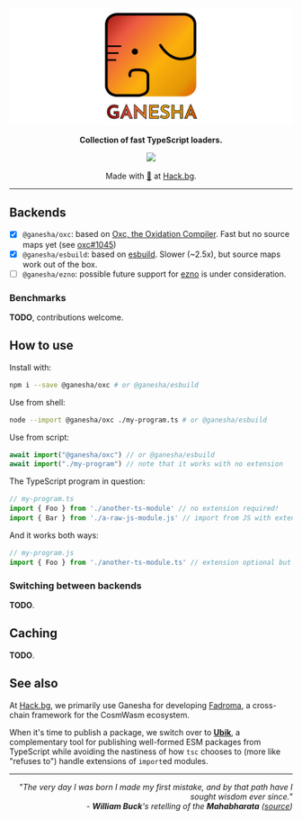 <div align="center">

![Ganesha](./ganesha.svg)

**Collection of fast TypeScript loaders.**

[![](https://img.shields.io/npm/v/@hackbg/ganesha?color=%23f68f21&style=for-the-badge&label=@hackbg/ganesha)](https://fadroma.tech)

Made with [🧡](mailto:hello@hack.bg) at [Hack.bg](https://hack.bg).

</div>

---

## Backends

* [x] `@ganesha/oxc`: based on [Oxc, the Oxidation Compiler](https://github.com/oxc-project/oxc).
  Fast but no source maps yet (see [oxc#1045](https://github.com/oxc-project/oxc/issues/1045))
* [x] `@ganesha/esbuild`: based on [esbuild](https://github.com/evanw/esbuild).
  Slower (~2.5x), but source maps work out of the box.
* [ ] `@ganesha/ezno`: possible future support for [ezno](https://github.com/kaleidawave/ezno)
  is under consideration.

### Benchmarks

**TODO**, contributions welcome.

## How to use

Install with:

```sh
npm i --save @ganesha/oxc # or @ganesha/esbuild
```

Use from shell:

```sh
node --import @ganesha/oxc ./my-program.ts # or @ganesha/esbuild
```

Use from script:

```js
await import("@ganesha/oxc") // or @ganesha/esbuild
await import("./my-program") // note that it works with no extension
```

The TypeScript program in question:

```ts
// my-program.ts
import { Foo } from './another-ts-module' // no extension required!
import { Bar } from './a-raw-js-module.js' // import from JS with extension
```

And it works both ways:

```js
// my-program.js
import { Foo } from './another-ts-module.ts' // extension optional but preferred
```

### Switching between backends

**TODO**.

## Caching

**TODO**.

## See also

At [Hack.bg](https://hack.bg), we primarily use Ganesha for developing
[Fadroma](https://fadroma.tech), a cross-chain framework for the CosmWasm ecosystem.

When it's time to publish a package, we switch over to **[Ubik](https://github.com/hackbg/ubik)**,
a complementary tool for publishing well-formed ESM packages from TypeScript while avoiding
the nastiness of how `tsc` chooses to (more like "refuses to") handle extensions
of `import`ed modules.

---

<div align="right">

*"The very day I was born I made my first mistake,
and by that path have I sought wisdom ever since."<br>
\- **William Buck**'s retelling of the **Mahabharata** ([source](https://hinduism.stackexchange.com/questions/16719/))*

</div>

